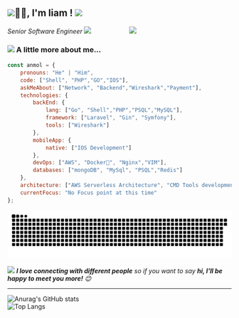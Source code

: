 <h2><img src="https://emojis.slackmojis.com/emojis/images/1531849430/4246/blob-sunglasses.gif?1531849430" width="30"/>🙏🏻, I'm liam ! <img src="https://media.giphy.com/media/12oufCB0MyZ1Go/giphy.gif" width="50"></h2>
<img align='right' src="https://media.giphy.com/media/M9gbBd9nbDrOTu1Mqx/giphy.gif" width="230">
<p><em>Senior Software Engineer <img src="https://media.giphy.com/media/WUlplcMpOCEmTGBtBW/giphy.gif" width="30"> </em></p>

### <img src="https://media.giphy.com/media/VgCDAzcKvsR6OM0uWg/giphy.gif" width="50"> A little more about me...  

```javascript
const anmol = {
    pronouns: "He" | "Him",
    code: ["Shell", "PHP","GO","IOS"],
    askMeAbout: ["Network", "Backend","Wireshark","Payment"],
    technologies: {
        backEnd: {
            lang: ["Go", "Shell","PHP","PSQL","MySQL"],
            framework: ["Laravel", "Gin", "Symfony"],
            tools: ["Wireshark"]
        },
        mobileApp: {
            native: ["IOS Development"]
        },
        devOps: ["AWS", "Docker🐳", "Nginx","VIM"],
        databases: ["mongoDB", "MySql", "PSQL","Redis"]
    },
    architecture: ["AWS Serverless Architecture", "CMD Tools development"],
    currentFocus: "No Focus point at this time"
};
```

![Game[^1]](github-user-contribution.svg)

<img src="https://media.giphy.com/media/LnQjpWaON8nhr21vNW/giphy.gif" width="60"> <em><b>I love connecting with different people</b> so if you want to say <b>hi, I'll be happy to meet you more!</b> 😊</em>

---
<!--START_SECTION:waka-->

![Anurag's GitHub stats](https://github-readme-stats.vercel.app/api?username=YaoMiss&show_icons=true&theme=dracula&hide=prs,issues,contribs)  
![Top Langs](https://github-readme-stats.vercel.app/api/top-langs/?username=YaoMiss&layout=compact)


